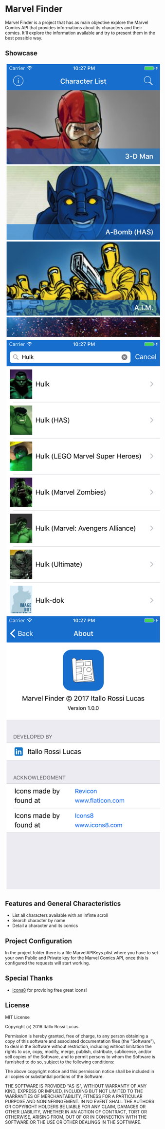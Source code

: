 # Marvel Finder

Marvel Finder is a project that has as main objective explore the Marvel Comics API that provides informations about its characters and their comics. It'll explore the information available and try to present them in the best possible way.

## Showcase

<p align="center">
<img src="showcase/character_list.png" align="center" hspace="5" vspace="5">
<img src="showcase/character_search.png" align="center" hspace="5" vspace="5">
<img src="showcase/about.png" align="center" hspace="5" vspace="5">
</p>

## Features and General Characteristics

 - List all characters available with an infinte scroll
 - Search character by name
 - Detail a character and its comics

## Project Configuration

In the project folder there is a file MarvelAPIKeys.plist where you have to set your own Public and Private key for the Marvel Comics API, once this is configured the requests will start working.

## Special Thanks

 - [Icons8](https://icons8.com/) for providing free great icons!

## License

MIT License

Copyright (c) 2016 Itallo Rossi Lucas

Permission is hereby granted, free of charge, to any person obtaining a copy
of this software and associated documentation files (the "Software"), to deal
in the Software without restriction, including without limitation the rights
to use, copy, modify, merge, publish, distribute, sublicense, and/or sell
copies of the Software, and to permit persons to whom the Software is
furnished to do so, subject to the following conditions:

The above copyright notice and this permission notice shall be included in all
copies or substantial portions of the Software.

THE SOFTWARE IS PROVIDED "AS IS", WITHOUT WARRANTY OF ANY KIND, EXPRESS OR
IMPLIED, INCLUDING BUT NOT LIMITED TO THE WARRANTIES OF MERCHANTABILITY,
FITNESS FOR A PARTICULAR PURPOSE AND NONINFRINGEMENT. IN NO EVENT SHALL THE
AUTHORS OR COPYRIGHT HOLDERS BE LIABLE FOR ANY CLAIM, DAMAGES OR OTHER
LIABILITY, WHETHER IN AN ACTION OF CONTRACT, TORT OR OTHERWISE, ARISING FROM,
OUT OF OR IN CONNECTION WITH THE SOFTWARE OR THE USE OR OTHER DEALINGS IN THE
SOFTWARE.

